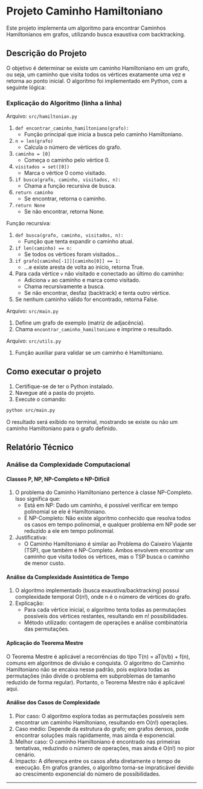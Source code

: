 
# Projeto Caminho Hamiltoniano

Este projeto implementa um algoritmo para encontrar Caminhos Hamiltonianos em grafos, utilizando busca exaustiva com backtracking.

## Descrição do Projeto

O objetivo é determinar se existe um caminho Hamiltoniano em um grafo, ou seja, um caminho que visita todos os vértices exatamente uma vez e retorna ao ponto inicial. O algoritmo foi implementado em Python, com a seguinte lógica:

### Explicação do Algoritmo (linha a linha)

Arquivo: `src/hamiltonian.py`

1. `def encontrar_caminho_hamiltoniano(grafo):`
	- Função principal que inicia a busca pelo caminho Hamiltoniano.
2. `n = len(grafo)`
	- Calcula o número de vértices do grafo.
3. `caminho = [0]`
	- Começa o caminho pelo vértice 0.
4. `visitados = set([0])`
	- Marca o vértice 0 como visitado.
5. `if busca(grafo, caminho, visitados, n):`
	- Chama a função recursiva de busca.
6. `return caminho`
	- Se encontrar, retorna o caminho.
7. `return None`
	- Se não encontrar, retorna None.

Função recursiva:

1. `def busca(grafo, caminho, visitados, n):`
	- Função que tenta expandir o caminho atual.
2. `if len(caminho) == n:`
	- Se todos os vértices foram visitados...
3. `if grafo[caminho[-1]][caminho[0]] == 1:`
	- ...e existe aresta de volta ao início, retorna True.
4. Para cada vértice `v` não visitado e conectado ao último do caminho:
	- Adiciona `v` ao caminho e marca como visitado.
	- Chama recursivamente a busca.
	- Se não encontrar, desfaz (backtrack) e tenta outro vértice.
5. Se nenhum caminho válido for encontrado, retorna False.

Arquivo: `src/main.py`

1. Define um grafo de exemplo (matriz de adjacência).
2. Chama `encontrar_caminho_hamiltoniano` e imprime o resultado.

Arquivo: `src/utils.py`

1. Função auxiliar para validar se um caminho é Hamiltoniano.

## Como executar o projeto

1. Certifique-se de ter o Python instalado.
2. Navegue até a pasta do projeto.
3. Execute o comando:

```bash
python src/main.py
```

O resultado será exibido no terminal, mostrando se existe ou não um caminho Hamiltoniano para o grafo definido.

## Relatório Técnico

### Análise da Complexidade Computacional

#### Classes P, NP, NP-Completo e NP-Difícil
1. O problema do Caminho Hamiltoniano pertence à classe NP-Completo. Isso significa que:
	- Está em NP: Dado um caminho, é possível verificar em tempo polinomial se ele é Hamiltoniano.
	- É NP-Completo: Não existe algoritmo conhecido que resolva todos os casos em tempo polinomial, e qualquer problema em NP pode ser reduzido a ele em tempo polinomial.
2. Justificativa:
	- O Caminho Hamiltoniano é similar ao Problema do Caixeiro Viajante (TSP), que também é NP-Completo. Ambos envolvem encontrar um caminho que visita todos os vértices, mas o TSP busca o caminho de menor custo.

#### Análise da Complexidade Assintótica de Tempo
1. O algoritmo implementado (busca exaustiva/backtracking) possui complexidade temporal O(n!), onde n é o número de vértices do grafo.
2. Explicação:
	- Para cada vértice inicial, o algoritmo tenta todas as permutações possíveis dos vértices restantes, resultando em n! possibilidades.
	- Método utilizado: contagem de operações e análise combinatória das permutações.

#### Aplicação do Teorema Mestre
O Teorema Mestre é aplicável a recorrências do tipo T(n) = aT(n/b) + f(n), comuns em algoritmos de divisão e conquista. O algoritmo do Caminho Hamiltoniano não se encaixa nesse padrão, pois explora todas as permutações (não divide o problema em subproblemas de tamanho reduzido de forma regular). Portanto, o Teorema Mestre não é aplicável aqui.

#### Análise dos Casos de Complexidade
1. Pior caso: O algoritmo explora todas as permutações possíveis sem encontrar um caminho Hamiltoniano, resultando em O(n!) operações.
2. Caso médio: Depende da estrutura do grafo; em grafos densos, pode encontrar soluções mais rapidamente, mas ainda é exponencial.
3. Melhor caso: O caminho Hamiltoniano é encontrado nas primeiras tentativas, reduzindo o número de operações, mas ainda é O(n!) no pior cenário.
4. Impacto: A diferença entre os casos afeta diretamente o tempo de execução. Em grafos grandes, o algoritmo torna-se impraticável devido ao crescimento exponencial do número de possibilidades.

---
